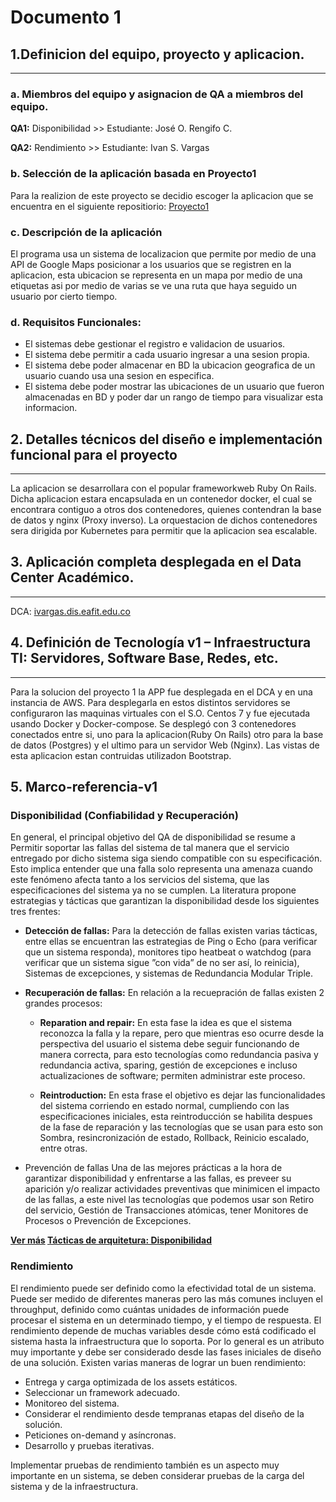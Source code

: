 
# Documento 1

## 1.Definicion del equipo, proyecto y aplicacion.
___

### a. Miembros del equipo y asignacion de QA a miembros del equipo.

**QA1:** Disponibilidad >> Estudiante: José O. Rengifo C.

**QA2:** Rendimiento >> Estudiante: Ivan S. Vargas


### b. Selección de la aplicación basada en Proyecto1

Para la realizion de este proyecto se decidio escoger la aplicacion que se encuentra en el siguiente repositiorio: [Proyecto1](https://github.com/santi2196/TopicosTelematicaP1 "Proyecto TET 1")

### c. Descripción de la aplicación
El programa usa un sistema de localizacion que permite por medio de una API de Google Maps posicionar a los usuarios que se registren en la aplicacion, esta ubicacion se representa en un mapa por medio de una etiquetas asi por medio de varias se ve una ruta que haya seguido un usuario por cierto tiempo.

### d. Requisitos Funcionales:

- El sistemas debe gestionar el registro e validacion de usuarios.
- El sistema debe permitir a cada usuario ingresar a una sesion propia.
- El sistema debe poder almacenar en BD la ubicacion geografica de un usuario 		      cuando usa una sesion en especifica.
- El sistema debe poder mostrar las ubicaciones de un usuario que fueron almacenadas en BD y poder dar un rango de tiempo para visualizar esta informacion.

## 2. Detalles técnicos del diseño e implementación funcional para el proyecto
---

La aplicacion se desarrollara con el popular frameworkweb Ruby On Rails. Dicha aplicacion estara encapsulada en un contenedor docker, el cual se encontrara contiguo a otros dos contenedores, quienes contendran la base de datos y nginx (Proxy inverso). La orquestacion de dichos contenedores sera dirigida por Kubernetes para permitir que la aplicacion sea escalable.

## 3. Aplicación completa desplegada en el Data Center Académico.
---

DCA: [ivargas.dis.eafit.edu.co](ivargas1.dis.eafit.edu.co "Aplicacion desplegada en el DCA")

## 4. Definición de Tecnología v1 – Infraestructura TI: Servidores, Software Base, Redes, etc.
---

Para la solucion del proyecto 1 la APP fue desplegada en el DCA y en una instancia de AWS. Para desplegarla en estos distintos servidores se configuraron las maquinas virtuales con el S.O. Centos 7 y fue ejecutada usando Docker y Docker-compose. Se desplegó con 3 contenedores conectados entre si, uno para la aplicacion(Ruby On Rails) otro para la base de datos (Postgres) y el ultimo para un servidor Web (Nginx). Las vistas de esta aplicacion estan contruidas utilizadon Bootstrap.

## 5. Marco-referencia-v1


### Disponibilidad (Confiabilidad y Recuperación)

En general, el principal objetivo del QA de disponibilidad se resume a Permitir soportar las fallas del sistema de tal manera que el servicio entregado por dicho sistema siga siendo compatible con su especificación. Esto implica entender que una falla solo representa una amenaza cuando este fenómeno afecta tanto a los servicios del sistema, que las especificaciones del sistema ya no se cumplen. La literatura propone estrategias y tácticas que garantizan la disponibilidad desde los siguientes tres frentes:

- **Detección de fallas:** Para la detección de fallas existen varias tácticas, entre ellas se encuentran las estrategias de Ping o Echo (para verificar que un sistema responda), monitores tipo heatbeat o watchdog (para verificar que un sistema sigue ”con vida” de no ser así, lo reinicia), Sistemas de excepciones, y sistemas de Redundancia Modular Triple.

- **Recuperación de fallas:** En relación a la recuepración de fallas existen 2 grandes procesos:

	* **Reparation and repair:** En esta fase la idea es que el sistema reconozca la falla y la repare, pero que mientras eso ocurre desde la perspectiva del usuario el sistema debe seguir funcionando de manera correcta, para esto tecnologías como redundancia pasiva y redundancia activa, sparing, gestión de excepciones e incluso actualizaciones de software; permiten administrar este proceso.

	* **Reintroduction:** En esta frase el objetivo es dejar las funcionalidades del sistema corriendo en estado normal, cumpliendo con las especificaciones iniciales, esta reintroducción se habilita despues de la fase de reparación y las tecnologías que se usan para esto son Sombra, resincronización de estado, Rollback, Reinicio escalado, entre otras.

- Prevención de fallas Una de las mejores prácticas a la hora de garantizar disponibilidad y enfrentarse a las fallas, es preveer su aparición y/o realizar actividades preventivas que minimicen el impacto de las fallas, a este nivel las tecnologías que podemos usar son Retiro del servicio, Gestión de Transacciones atómicas, tener Monitores de Procesos o Prevención de Excepciones.
  
  
  
  
**[Ver más](https://www.semanticscholar.org/paper/Realizing-and-Refining-Architectural-Tactics-%3A-Scott/5840ae598740c6dbfb69dc3ce30f43efa23ef9b9) [Tácticas de arquitetura: Disponibilidad](https://profesores.virtual.uniandes.edu.co/~isis2503/dokuwiki/lib/exe/fetch.php?media=principal:modulo10-disponibilidad.pdf)**

### Rendimiento
El rendimiento puede ser definido como la efectividad total de un sistema. Puede ser medido de diferentes maneras pero las más comunes incluyen el throughput, definido como cuántas unidades de información puede procesar el sistema en un determinado tiempo, y el tiempo de respuesta. El rendimiento depende de muchas variables desde cómo está codificado el sistema hasta la infraestructura que lo soporta. Por lo general es un atributo muy importante y debe ser considerado desde las fases iniciales de diseño de una solución. Existen varias maneras de lograr un buen rendimiento:

- Entrega y carga optimizada de los assets estáticos.
- Seleccionar un framework adecuado.
- Monitoreo del sistema.
- Considerar el rendimiento desde tempranas etapas del diseño de la solución.
- Peticiones on-demand y asíncronas.
- Desarrollo y pruebas iterativas.

Implementar pruebas de rendimiento también es un aspecto muy importante en un sistema, se deben considerar pruebas de la carga del sistema y de la infraestructura.
